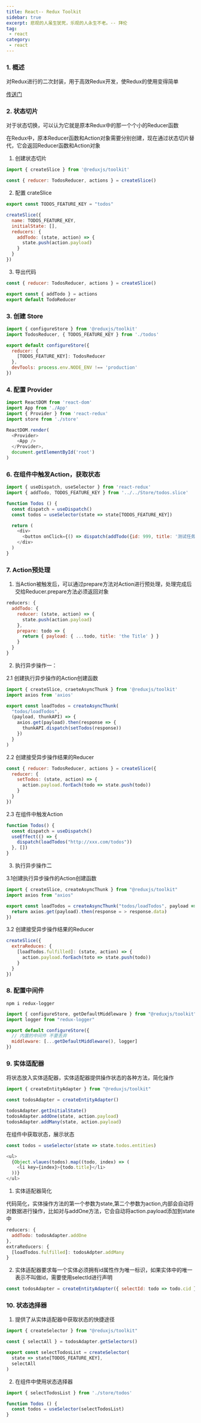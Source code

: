 ```yaml
---
title: React-- Redux Toolkit
sidebar: true
excerpt: 悲观的人虽生犹死，乐观的人永生不老。-- 拜伦
tag:
 - react
category:
 - react
---
```


### 1. 概述

对Redux进行的二次封装，用于高效Redux开发，使Redux的使用变得简单

[传送门](https://cn.redux.js.org/redux-toolkit/overview)

### 2. 状态切片

对于状态切换，可以认为它就是原本Redux中的那一个个小的Reducer函数

在Redux中，原本Reducer函数和Action对象需要分别创建，现在通过状态切片替代，它会返回Reducer函数和Action对象

1. 创建状态切片

```js
import { createSlice } from '@reduxjs/toolkit'

const { reducer: TodosReducer, actions } = createSlice()
```

2. 配置 crateSlice

```js
export const TODOS_FEATURE_KEY = "todos"

createSlice({
  name: TODOS_FEATURE_KEY,
  initialState: [],
  reducers: {
    addTodo: (state, action) => {
      state.push(action.payload)
    }
  }
})
```

3. 导出代码

```js
const { reducer: TodosReducer, actions } = createSlice()

export const { addTodo } = actions
export default TodoReducer
```

### 3. 创建 Store

```js
import { configureStore } from '@reduxjs/toolkit'
import TodosReducer, { TODOS_FEATURE_KEY } from './todos'

export default configureStore({
  reducer: {
    [TODOS_FEATURE_KEY]: TodosReducer
  },
  devTools: process.env.NODE_ENV !== 'production'
})
```

### 4. 配置 Provider
```js
import ReactDOM from 'react-dom'
import App from './App'
import { Provider } from 'react-redux'
import store from './store'

ReactDOM.render(
  <Provider>
    <App />
  </Provider>,
  document.getElementById('root')
)
```

### 6. 在组件中触发Action，获取状态
```js
import { useDispatch, useSelector } from 'react-redux'
import { addTodo, TODOS_FEATURE_KEY } from '../../Store/todos.slice'

function Todos () {
  const dispatch = useDispatch()
  const todos = useSelector(state => state[TODOS_FEATURE_KEY])

  return (
    <div>
      <button onClick={() => dispatch(addTodo({id: 999, title: '测试任务'}))}></button>
    </div>
  )
}
```

### 7. Action预处理

1. 当Action被触发后，可以通过prepare方法对Action进行预处理，处理完成后交给Reducer.prepare方法必须返回对象

```js
reducers: {
  addTodo: {
    reducer: (state, action) => {
      state.push(action.payload)
    },
    prepare: todo => {
      return { payload: { ...todo, title: 'the Title' } }
    }
  }
}
```

2. 执行异步操作一：

2.1 创建执行异步操作的Action创建函数

```js
import { createSlice, craeteAsyncThunk } from '@reduxjs/toolkit'
import axios from 'axios'

export const loadTodos = createAsyncThunk(
  "todos/loadTodos",
  (payload, thunkAPI) => {
    axios.get(payload).then(response => {
      thunkAPI.dispatch(setTodos(response))
    })
  }
)
```

2.2 创建接受异步操作结果的Reducer
```js
const { reducer: TodosReducer, actions } = createSlice({
  reducer: {
    setTodos: (state, action) => {
      action.payload.forEach(todo => state.push(todo))
    }
  }
})
```

2.3 在组件中触发Action

```js
function Todos() {
  const dispatch = useDispatch()
  useEffect(() => {
    dispatch(loadTodos("http://xxx.com/todos"))
  }, [])
}
```

3. 执行异步操作二

3.1创建执行异步操作的Action创建函数
```js
import { createSlice, createAsyncThunk } from "@reduxjs/toolkit"
import axios from "axios"

export const loadTodos = createAsyncThunk("todos/loadTodos", payload => {
  return axios.get(payload).then(response = > response.data)
})
```

3.2 创建接受异步操作结果的Reducer

```js
createSlice({
  extraReduces: {
    [loadTodos.fulfilled]: (state, action) => {
      action.payload.forEach(toto => state.push(todo))
    }
  }
})
```

### 8. 配置中间件

`npm i redux-logger`

```js
import { configureStore, getDefaultMiddleware } from "@reduxjs/toolkit"
import logger from "redux-logger"

export default configureStore({
  // 内置的中间件 不要丢弃
  middleware: [...getDefaultMiddleware(), logger]
})
```

### 9. 实体适配器

将状态放入实体适配器，实体适配器提供操作状态的各种方法，简化操作

```js
import { createEntityAdapter } from "@reduxjs/toolkit"

const todosAdapter = createEntityAdapter()

todosAdapter.getInitialState()
todosAdapter.addOne(state, action.payload)
todosAdapter.addMany(state, action.payload)
```

在组件中获取状态，展示状态

```js
const todos = useSelector(state => state.todos.entities)

<ul>
  {Object.vlaues(todos).map((todo, index) => (
    <li key={index}>{todo.title}</li>
  ))}
</ul>
```

1. 实体适配器简化

代码简化，实体操作方法的第一个参数为state,第二个参数为action,内部会自动将对数据进行操作，比如对与addOne方法，它会自动将action.payload添加到state中

```js
reducers: {
  addTodo: todosAdapter.addOne
},
extraReducers: {
  [loadTodos.fulfilled]: todosAdpter.addMany
}
```

2. 实体适配器要求每一个实体必须拥有id属性作为唯一标识，如果实体中的唯一表示不叫做id，需要使用selectId进行声明

```js
const todosAdapter = createEntityAdapter({ selectId: todo => todo.cid })
```

### 10. 状态选择器

1. 提供了从实体适配器中获取状态的快捷途径

```js
import { createSelector } from "@reduxjs/toolkit"

const { selectAll } = todosAdapter.getSelectors()

export const selectTodosList = createSelector(
  state => state[TODOS_FEATURE_KEY],
  selectAll
)
```

2. 在组件中使用状态选择器

```js
import { selectTodosList } from './store/todos'

function Todos () {
  const todos = useSelector(selectTodosList)
}
```